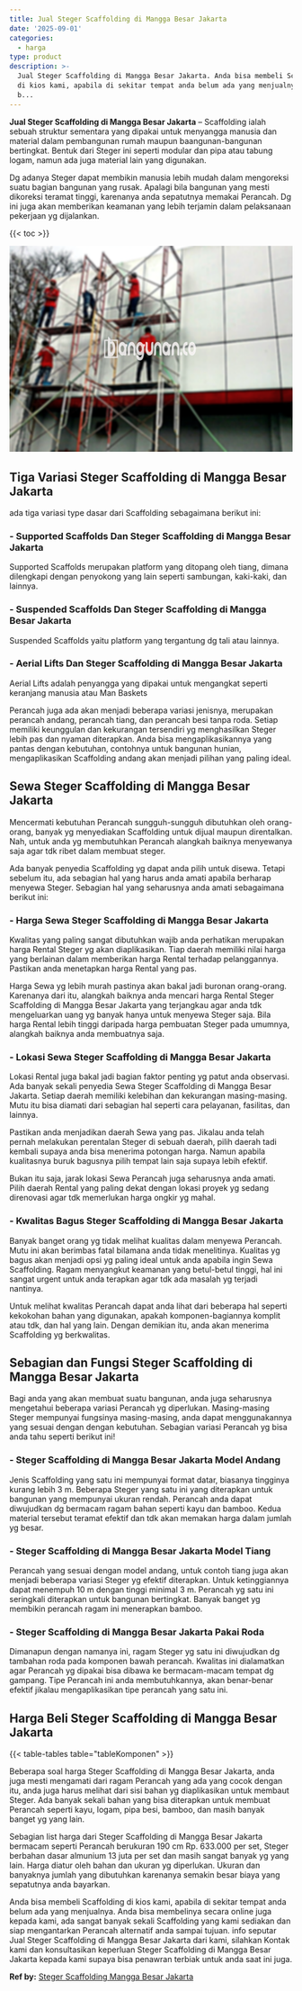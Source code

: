 ```yaml
---
title: Jual Steger Scaffolding di Mangga Besar Jakarta
date: '2025-09-01'
categories:
  - harga
type: product
description: >-
  Jual Steger Scaffolding di Mangga Besar Jakarta. Anda bisa membeli Scaffolding
  di kios kami, apabila di sekitar tempat anda belum ada yang menjualnya. Anda
  b...
---
```


**Jual Steger Scaffolding di Mangga Besar Jakarta** – Scaffolding ialah sebuah struktur sementara yang dipakai untuk menyangga manusia dan material dalam pembangunan rumah maupun baangunan-bangunan bertingkat. Bentuk dari Steger ini seperti modular dan pipa atau tabung logam, namun ada juga material lain yang digunakan.

Dg adanya Steger dapat membikin manusia lebih mudah dalam mengoreksi suatu bagian bangunan yang rusak. Apalagi bila bangunan yang mesti dikoreksi teramat tinggi, karenanya anda sepatutnya memakai Perancah. Dg ini juga akan memberikan keamanan yang lebih terjamin dalam pelaksanaan pekerjaan yg dijalankan.

{{< toc >}}

![Jual Steger Scaffolding di Mangga Besar Jakarta](/images/sewa-scaffolding-steger-07.png)

## Tiga Variasi Steger Scaffolding di Mangga Besar Jakarta

ada tiga variasi type dasar dari Scaffolding sebagaimana berikut ini:

### \- Supported Scaffolds Dan Steger Scaffolding di Mangga Besar Jakarta

Supported Scaffolds merupakan platform yang ditopang oleh tiang, dimana dilengkapi dengan penyokong yang lain seperti sambungan, kaki-kaki, dan lainnya.

### \- Suspended Scaffolds Dan Steger Scaffolding di Mangga Besar Jakarta

Suspended Scaffolds yaitu platform yang tergantung dg tali atau lainnya.

### \- Aerial Lifts Dan Steger Scaffolding di Mangga Besar Jakarta

Aerial Lifts adalah penyangga yang dipakai untuk mengangkat seperti keranjang manusia atau Man Baskets

Perancah juga ada akan menjadi beberapa variasi jenisnya, merupakan perancah andang, perancah tiang, dan perancah besi tanpa roda. Setiap memiliki keunggulan dan kekurangan tersendiri yg menghasilkan Steger lebih pas dan nyaman diterapkan. Anda bisa mengaplikasikannya yang pantas dengan kebutuhan, contohnya untuk bangunan hunian, mengaplikasikan Scaffolding andang akan menjadi pilihan yang paling ideal.

## Sewa Steger Scaffolding di Mangga Besar Jakarta

Mencermati kebutuhan Perancah sungguh-sungguh dibutuhkan oleh orang-orang, banyak yg menyediakan Scaffolding untuk dijual maupun direntalkan. Nah, untuk anda yg membutuhkan Perancah alangkah baiknya menyewanya saja agar tdk ribet dalam membuat steger.

Ada banyak penyedia Scaffolding yg dapat anda pilih untuk disewa. Tetapi sebelum itu, ada sebagian hal yang harus anda amati apabila berharap menyewa Steger. Sebagian hal yang seharusnya anda amati sebagaimana berikut ini:

### \- Harga Sewa Steger Scaffolding di Mangga Besar Jakarta

Kwalitas yang paling sangat dibutuhkan wajib anda perhatikan merupakan harga Rental Steger yg akan diaplikasikan. Tiap daerah memiliki nilai harga yang berlainan dalam memberikan harga Rental terhadap pelanggannya. Pastikan anda menetapkan harga Rental yang pas.

Harga Sewa yg lebih murah pastinya akan bakal jadi buronan orang-orang. Karenanya dari itu, alangkah baiknya anda mencari harga Rental Steger Scaffolding di Mangga Besar Jakarta yang terjangkau agar anda tdk mengeluarkan uang yg banyak hanya untuk menyewa Steger saja. Bila harga Rental lebih tinggi daripada harga pembuatan Steger pada umumnya, alangkah baiknya anda membuatnya saja.

### \- Lokasi Sewa Steger Scaffolding di Mangga Besar Jakarta

Lokasi Rental juga bakal jadi bagian faktor penting yg patut anda observasi. Ada banyak sekali penyedia Sewa Steger Scaffolding di Mangga Besar Jakarta. Setiap daerah memiliki kelebihan dan kekurangan masing-masing. Mutu itu bisa diamati dari sebagian hal seperti cara pelayanan, fasilitas, dan lainnya.

Pastikan anda menjadikan daerah Sewa yang pas. Jikalau anda telah pernah melakukan perentalan Steger di sebuah daerah, pilih daerah tadi kembali supaya anda bisa menerima potongan harga. Namun apabila kualitasnya buruk bagusnya pilih tempat lain saja supaya lebih efektif.

Bukan itu saja, jarak lokasi Sewa Perancah juga seharusnya anda amati. Pilih daerah Rental yang paling dekat dengan lokasi proyek yg sedang direnovasi agar tdk memerlukan harga ongkir yg mahal.

### \- Kwalitas Bagus Steger Scaffolding di Mangga Besar Jakarta

Banyak banget orang yg tidak melihat kualitas dalam menyewa Perancah. Mutu ini akan berimbas fatal bilamana anda tidak menelitinya. Kualitas yg bagus akan menjadi opsi yg paling ideal untuk anda apabila ingin Sewa Scaffolding. Ragam menyangkut keamanan yang betul-betul tinggi, hal ini sangat urgent untuk anda terapkan agar tdk ada masalah yg terjadi nantinya.

Untuk melihat kwalitas Perancah dapat anda lihat dari beberapa hal seperti kekokohan bahan yang digunakan, apakah komponen-bagiannya komplit atau tdk, dan hal yang lain. Dengan demikian itu, anda akan menerima Scaffolding yg berkwalitas.

## Sebagian dan Fungsi Steger Scaffolding di Mangga Besar Jakarta

Bagi anda yang akan membuat suatu bangunan, anda juga seharusnya mengetahui beberapa variasi Perancah yg diperlukan. Masing-masing Steger mempunyai fungsinya masing-masing, anda dapat menggunakannya yang sesuai dengan dengan kebutuhan. Sebagian variasi Perancah yg bisa anda tahu seperti berikut ini!

### \- Steger Scaffolding di Mangga Besar Jakarta Model Andang

Jenis Scaffolding yang satu ini mempunyai format datar, biasanya tingginya kurang lebih 3 m. Beberapa Steger yang satu ini yang diterapkan untuk bangunan yang mempunyai ukuran rendah. Perancah anda dapat diwujudkan dg bermacam ragam bahan seperti kayu dan bamboo. Kedua material tersebut teramat efektif dan tdk akan memakan harga dalam jumlah yg besar.

### \- Steger Scaffolding di Mangga Besar Jakarta Model Tiang

Perancah yang sesuai dengan model andang, untuk contoh tiang juga akan menjadi beberapa variasi Steger yg efektif diterapkan. Untuk ketinggiannya dapat menempuh 10 m dengan tinggi minimal 3 m. Perancah yg satu ini seringkali diterapkan untuk bangunan bertingkat. Banyak banget yg membikin perancah ragam ini menerapkan bamboo.

### \- Steger Scaffolding di Mangga Besar Jakarta Pakai Roda

Dimanapun dengan namanya ini, ragam Steger yg satu ini diwujudkan dg tambahan roda pada komponen bawah perancah. Kwalitas ini dialamatkan agar Perancah yg dipakai bisa dibawa ke bermacam-macam tempat dg gampang. Tipe Perancah ini anda membutuhkannya, akan benar-benar efektif jikalau mengaplikasikan tipe perancah yang satu ini.

## Harga Beli Steger Scaffolding di Mangga Besar Jakarta

{{< table-tables table="tableKomponen" >}}

Beberapa soal harga Steger Scaffolding di Mangga Besar Jakarta, anda juga mesti mengamati dari ragam Perancah yang ada yang cocok dengan itu, anda juga harus melihat dari sisi bahan yg diaplikasikan untuk membaut Steger. Ada banyak sekali bahan yang bisa diterapkan untuk membuat Perancah seperti kayu, logam, pipa besi, bamboo, dan masih banyak banget yg yang lain.

Sebagian list harga dari Steger Scaffolding di Mangga Besar Jakarta bermacam seperti Perancah berukuran 190 cm Rp. 633.000 per set, Steger berbahan dasar almunium 13 juta per set dan masih sangat banyak yg yang lain. Harga diatur oleh bahan dan ukuran yg diperlukan. Ukuran dan banyaknya jumlah yang dibutuhkan karenanya semakin besar biaya yang sepatutnya anda bayarkan.

Anda bisa membeli Scaffolding di kios kami, apabila di sekitar tempat anda belum ada yang menjualnya. Anda bisa membelinya secara online juga kepada kami, ada sangat banyak sekali Scaffolding yang kami sediakan dan siap mengantarkan Perancah alternatif anda sampai tujuan. info seputar Jual Steger Scaffolding di Mangga Besar Jakarta dari kami, silahkan Kontak kami dan konsultasikan keperluan Steger Scaffolding di Mangga Besar Jakarta kepada kami supaya bisa penawran terbiak untuk anda saat ini juga.

**Ref by:** [Steger Scaffolding Mangga Besar Jakarta](https://id.wikipedia.org/wiki/Steger)
